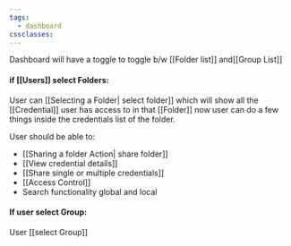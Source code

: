 ```yaml
---
tags:
  - dashboard
cssclasses:
---
```


Dashboard will have a toggle to toggle b/w [[Folder list]] and[[Group List]]
#### if [[Users]] select Folders:
User can [[Selecting a Folder| select folder]] which will show all the [[Credential]] user has access to in that [[Folder]]
now user can do a few things inside the credentials list of the folder.

User should be able to:
- [[Sharing a folder Action| share folder]]
- [[View credential details]]
- [[Share single or multiple credentials]]
- [[Access Control]]
- Search functionality global and local
#### If user select Group:
User [[select Group]]  